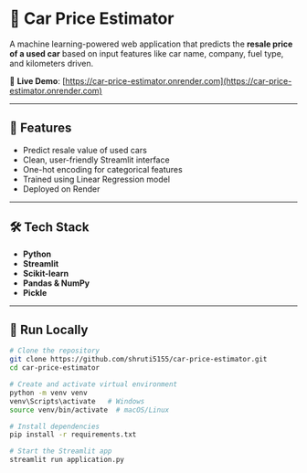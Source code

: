 # 🚗 Car Price Estimator

A machine learning-powered web application that predicts the **resale price of a used car** based on input features like car name, company, fuel type, and kilometers driven.

🔗 **Live Demo**: [https://car-price-estimator.onrender.com](https://car-price-estimator.onrender.com)

---

## 📌 Features

- Predict resale value of used cars
- Clean, user-friendly Streamlit interface
- One-hot encoding for categorical features
- Trained using Linear Regression model
- Deployed on Render

---

## 🛠️ Tech Stack

- **Python**
- **Streamlit**
- **Scikit-learn**
- **Pandas & NumPy**
- **Pickle**

---

## 🚀 Run Locally

```bash
# Clone the repository
git clone https://github.com/shruti5155/car-price-estimator.git
cd car-price-estimator

# Create and activate virtual environment
python -m venv venv
venv\Scripts\activate   # Windows
source venv/bin/activate  # macOS/Linux

# Install dependencies
pip install -r requirements.txt

# Start the Streamlit app
streamlit run application.py
